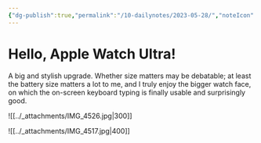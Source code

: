 ```yaml
---
{"dg-publish":true,"permalink":"/10-dailynotes/2023-05-28/","noteIcon":"2"}
---
```


# Hello, Apple Watch Ultra!

A big and stylish upgrade. Whether size matters may be debatable; at least the battery size matters a lot to me, and I truly enjoy the bigger watch face, on which the on-screen keyboard typing is finally usable and surprisingly good.

![[../_attachments/IMG_4526.jpg\|300]]

![[../_attachments/IMG_4517.jpg\|400]]